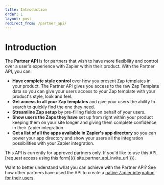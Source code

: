 ```yaml
---
title: Introduction
order: 1
layout: post
redirect_from: /partner_api/
---
```


# Introduction

The **Partner API** is for partners that wish to have more flexibility and control over a user's experience with Zapier within their product. With the Partner API, you can:

- **Have complete style control** over how you present Zap templates in your product. The Partner API gives you access to the raw Zap Template data so you can give your users access to your Zap template with your product's style, look and feel.
- **Get access to all your Zap templates** and give your users the ability to search to quickly find the one they need.
- **Streamline Zap setup** by pre-filling fields on behalf of your users.
- **Show users the Zaps they have** set up from right within your product keeping them on your site longer and giving them complete confidence in their Zapier integration.
- **Get a list of all the apps available in Zapier's app directory** so you can power your app directory and show your users all the integration possibilities with your Zapier integration.

This API is currently for approved partners only. If you'd like to use this API, [request access using this form]({{ site.partner_api_invite_url }}).

Want to better understand what you can achieve with the Partner API? See how other partners have used the API to create a [native Zapier integration for their users](/partner_api/examples).
